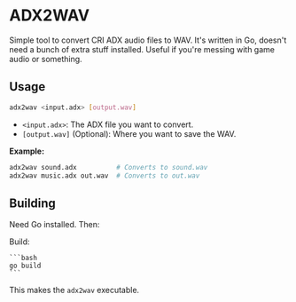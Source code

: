 
# ADX2WAV

Simple tool to convert CRI ADX audio files to WAV.  It's written in Go, doesn't need a bunch of extra stuff installed.  Useful if you're messing with game audio or something.


## Usage

```bash
adx2wav <input.adx> [output.wav]
```

*   `<input.adx>`: The ADX file you want to convert.
*   `[output.wav]` (Optional): Where you want to save the WAV.  

**Example:**

```bash
adx2wav sound.adx          # Converts to sound.wav
adx2wav music.adx out.wav  # Converts to out.wav
```

## Building

Need Go installed. Then:

Build:

    ```bash
    go build
    ```

This makes the `adx2wav` executable.
